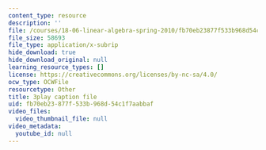 ```yaml
---
content_type: resource
description: ''
file: /courses/18-06-linear-algebra-spring-2010/fb70eb23877f533b968d54c1f7aabbaf_13r9QY6cmjc.vtt
file_size: 58693
file_type: application/x-subrip
hide_download: true
hide_download_original: null
learning_resource_types: []
license: https://creativecommons.org/licenses/by-nc-sa/4.0/
ocw_type: OCWFile
resourcetype: Other
title: 3play caption file
uid: fb70eb23-877f-533b-968d-54c1f7aabbaf
video_files:
  video_thumbnail_file: null
video_metadata:
  youtube_id: null
---
```

